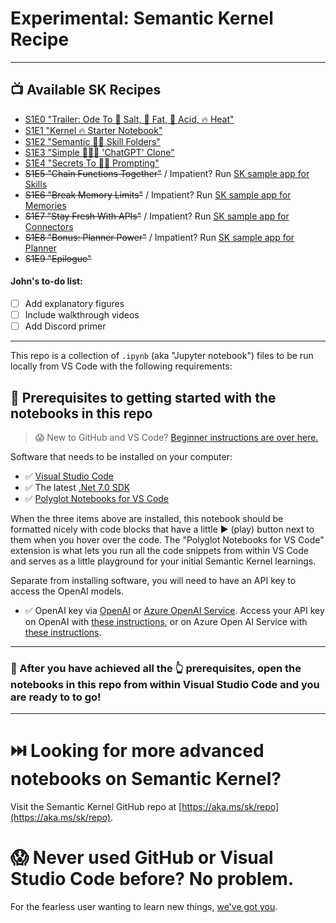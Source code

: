 # Experimental: Semantic Kernel Recipe

---

## 📺 Available SK Recipes

* [S1E0 "Trailer: Ode To 🧂 Salt, 🥑 Fat, 🍋 Acid, 🔥 Heat"](https://github.com/johnmaeda/SK-Recipes/tree/main/s1e0-trailer)
* [S1E1 "Kernel 🔥 Starter Notebook"](https://github.com/johnmaeda/SK-Recipes/tree/main/s1e1-kernel
)
* [S1E2 "Semantic 🧂🔥 Skill Folders"](https://github.com/johnmaeda/SK-Recipes/tree/main/s1e2-skills)
* [S1E3 "Simple 🧂🥑🔥 'ChatGPT' Clone"](https://github.com/johnmaeda/SK-Recipes/tree/main/s1e3-chat)
* [S1E4 "Secrets To 🧂🔥 Prompting"](https://github.com/johnmaeda/SK-Recipes/tree/main/s1e4-secrets)
* ~~S1E5 "Chain Functions Together"~~ / Impatient? Run [SK sample app for Skills](https://github.com/microsoft/semantic-kernel/tree/main/samples/apps/chat-summary-webapp-react)
* ~~S1E6 "Break Memory Limits"~~ / Impatient? Run [SK sample app for Memories](https://github.com/microsoft/semantic-kernel/tree/main/samples/apps/github-qna-webapp-react)
* ~~S1E7 "Stay Fresh With APIs"~~ / Impatient? Run [SK sample app for Connectors](https://github.com/microsoft/semantic-kernel/tree/main/samples/apps/auth-api-webapp-react)
* ~~S1E8 "Bonus: Planner Power"~~ / Impatient? Run [SK sample app for Planner](https://github.com/microsoft/semantic-kernel/tree/main/samples/apps/book-creator-webapp-react)
* ~~S1E9 "Epilogue"~~

#### John's to-do list:

- [ ] Add explanatory figures
- [ ] Include walkthrough videos
- [ ] Add Discord primer

---

This repo is a collection of `.ipynb` (aka "Jupyter notebook") files to be run locally from VS Code with the following requirements:

## 🏁 Prerequisites to getting started with the notebooks in this repo

> 😱 New to GitHub and VS Code? [Beginner instructions are over here.](THE-BASICS.md)

Software that needs to be installed on your computer:

* ✅ [Visual Studio Code](https://code.visualstudio.com/Download)
* ✅ The latest [.Net 7.0 SDK](https://dotnet.microsoft.com/en-us/download) 
* ✅ [Polyglot Notebooks for VS Code](https://marketplace.visualstudio.com/items?itemName=ms-dotnettools.dotnet-interactive-vscode)

When the three items above are installed, this notebook should be formatted nicely with code blocks that have a little ▶️ (play) button next to them when you hover over the code. The "Polyglot Notebooks for VS Code" extension is what lets you run all the code snippets from within VS Code and serves as a little playground for your initial Semantic Kernel learnings.

Separate from installing software, you will need to have an API key to access the OpenAI models. 

* ✅ OpenAI key via [OpenAI](https://openai.com/product) or [Azure OpenAI Service](https://learn.microsoft.com/en-us/azure/cognitive-services/openai/quickstart). Access your API key on OpenAI with [these instructions](https://help.openai.com/en/articles/4936850-where-do-i-find-my-secret-api-key), or on Azure Open AI Service with [these instructions](https://learn.microsoft.com/en-us/azure/cognitive-services/openai/reference).

---

### 📘 After you have achieved all the 👆 prerequisites, open the notebooks in this repo from within Visual Studio Code and you are ready to to go!

---

# ⏭️ Looking for more advanced notebooks on Semantic Kernel?

Visit the Semantic Kernel GitHub repo at [https://aka.ms/sk/repo](https://aka.ms/sk/repo).

# 😱 Never used GitHub or Visual Studio Code before? No problem. 

For the fearless user wanting to learn new things, [we've got you](THE-BASICS.md).
